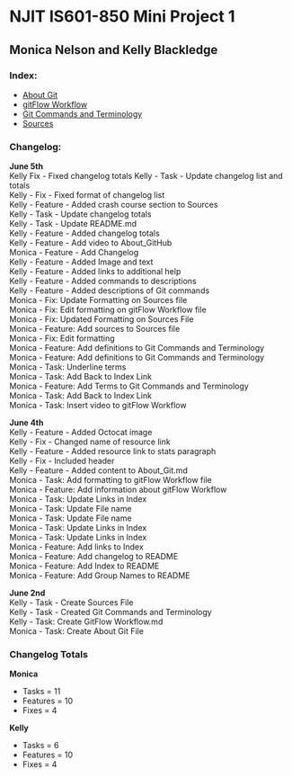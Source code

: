 # NJIT IS601-850 Mini Project 1

## Monica Nelson and Kelly Blackledge

### Index:
* [About Git](About_Git.md) 
* [gitFlow Workflow](GitFlow_Workflow.md) 
* [Git Commands and Terminology](Git_Commands_and_Terminology.md) 
* [Sources](Sources.md) 


### Changelog:

**June 5th**  
Kelly Fix - Fixed changelog totals
Kelly - Task - Update changelog list and totals  
Kelly - Fix - Fixed format of changelog list  
Kelly - Feature - Added crash course section to Sources  
Kelly - Task - Update changelog totals  
Kelly - Task - Update README.md  
Kelly - Feature - Added changelog totals  
Kelly - Feature - Add video to About_GitHub  
Monica - Feature - Add Changelog   
Kelly - Feature - Added Image and text  
Kelly - Feature - Added links to additional help  
Kelly - Feature - Added commands to descriptions  
Kelly - Feature - Added descriptions of Git commands  
Monica - Fix: Update Formatting on Sources file  
Monica - Fix: Edit formatting on gitFlow Workflow file  
Monica - Fix: Updated Formatting on Sources File  
Monica - Feature: Add sources to Sources file  
Monica - Fix: Edit formatting    
Monica - Feature: Add definitions to Git Commands and Terminology  
Monica - Feature: Add definitions to Git Commands and Terminology  
Monica - Task: Underline terms  
Monica - Task: Add Back to Index Link  
Monica - Feature: Add Terms to Git Commands and Terminology  
Monica - Task: Add Back to Index Link  
Monica - Task: Insert video to gitFlow Workflow  

**June 4th**  
Kelly - Feature - Added Octocat image  
Kelly - Fix - Changed name of resource link  
Kelly - Feature - Added resource link to stats paragraph  
Kelly - Fix - Included header  
Kelly - Feature - Added content to About_Git.md  
Monica - Task: Add formatting to gitFlow Workflow file  
Monica - Feature: Add information about gitFlow Workflow  
Monica - Task: Update Links in Index  
Monica - Task: Update File name  
Monica - Task: Update File name  
Monica - Task: Update Links in Index  
Monica - Task: Update Links in Index  
Monica - Feature: Add links to Index  
Monica - Feature: Add changelog to README  
Monica - Feature: Add Index to README  
Monica - Feature: Add Group Names to README  

**June 2nd**  
Kelly - Task - Create Sources File  
Kelly - Task - Created Git Commands and Terminology  
Kelly - Task: Create GitFlow Workflow.md  
Monica - Task: Create About Git File  

### Changelog Totals
**Monica** 
 * Tasks = 11
 * Features = 10
 * Fixes = 4

**Kelly**
 * Tasks = 6
 * Features = 10
 * Fixes = 4
